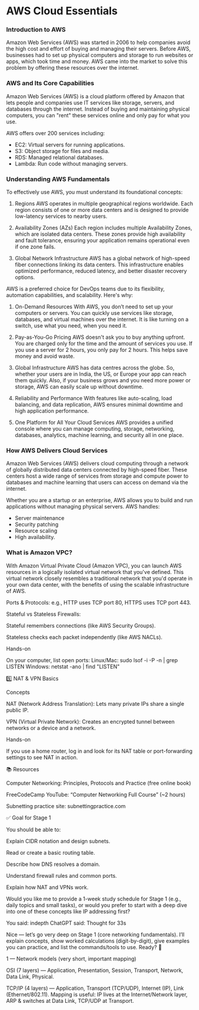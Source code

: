 # AWS Cloud Essentials

### Introduction to AWS
Amazon Web Services (AWS) was started in 2006 to help companies avoid the high cost and effort of buying and managing their servers. Before AWS, businesses had to set up physical computers and storage to run websites or apps, which took time and money. AWS came into the market to solve this problem by offering these resources over the internet.


### AWS and Its Core Capabilities
Amazon Web Services (AWS) is a cloud platform offered by Amazon that lets people and companies use IT services like storage, servers, and databases through the internet. Instead of buying and maintaining physical computers, you can "rent" these services online and only pay for what you use.

AWS offers over 200 services including:

- EC2: Virtual servers for running applications.
- S3: Object storage for files and media.
- RDS: Managed relational databases.
- Lambda: Run code without managing servers.

### Understanding AWS Fundamentals

To effectively use AWS, you must understand its foundational concepts:
1. Regions
AWS operates in multiple geographical regions worldwide. Each region consists of one or more data centers and is designed to provide low-latency services to nearby users.

2. Availability Zones (AZs)
Each region includes multiple Availability Zones, which are isolated data centers. These zones provide high availability and fault tolerance, ensuring your application remains operational even if one zone fails.

3. Global Network Infrastructure
AWS has a global network of high-speed fiber connections linking its data centers. This infrastructure enables optimized performance, reduced latency, and better disaster recovery options.


AWS is a preferred choice for DevOps teams due to its flexibility, automation capabilities, and scalability. Here's why:

1. On-Demand Resources
With AWS, you don’t need to set up your computers or servers. You can quickly use services like storage, databases, and virtual machines over the internet. It is like turning on a switch, use what you need, when you need it.

2. Pay-as-You-Go Pricing
AWS doesn't ask you to buy anything upfront. You are charged only for the time and the amount of services you use. If you use a server for 2 hours, you only pay for 2 hours. This helps save money and avoid waste.

3. Global Infrastructure
AWS has data centres across the globe. So, whether your users are in India, the US, or Europe your app can reach them quickly. Also, if your business grows and you need more power or storage, AWS can easily scale up without downtime.

4. Reliability and Performance
With features like auto-scaling, load balancing, and data replication, AWS ensures minimal downtime and high application performance.

5. One Platform for All Your Cloud Services
AWS provides a unified console where you can manage computing, storage, networking, databases, analytics, machine learning, and security all in one place.

### How AWS Delivers Cloud Services
Amazon Web Services (AWS) delivers cloud computing through a network of globally distributed data centers connected by high-speed fiber. These centers host a wide range of services from storage and compute power to databases and machine learning that users can access on demand via the internet.

Whether you are a startup or an enterprise, AWS allows you to build and run applications without managing physical servers. AWS handles:

- Server maintenance
- Security patching
- Resource scaling
- High availability.

### What is Amazon VPC?
With Amazon Virtual Private Cloud (Amazon VPC), you can launch AWS resources in a logically isolated virtual network that you've defined. This virtual network closely resembles a traditional network that you'd operate in your own data center, with the benefits of using the scalable infrastructure of AWS.


Ports & Protocols: e.g., HTTP uses TCP port 80, HTTPS uses TCP port 443.

Stateful vs Stateless Firewalls:

Stateful remembers connections (like AWS Security Groups).

Stateless checks each packet independently (like AWS NACLs).

Hands-on

On your computer, list open ports:
Linux/Mac: sudo lsof -i -P -n | grep LISTEN
Windows: netstat -ano | find "LISTEN"

5️⃣ NAT & VPN Basics

Concepts

NAT (Network Address Translation): Lets many private IPs share a single public IP.

VPN (Virtual Private Network): Creates an encrypted tunnel between networks or a device and a network.

Hands-on

If you use a home router, log in and look for its NAT table or port-forwarding settings to see NAT in action.

📚 Resources

Computer Networking: Principles, Protocols and Practice (free online book)

FreeCodeCamp YouTube: “Computer Networking Full Course” (~2 hours)

Subnetting practice site: subnettingpractice.com

✅ Goal for Stage 1

You should be able to:

Explain CIDR notation and design subnets.

Read or create a basic routing table.

Describe how DNS resolves a domain.

Understand firewall rules and common ports.

Explain how NAT and VPNs work.

Would you like me to provide a 1-week study schedule for Stage 1 (e.g., daily topics and small tasks), or would you prefer to start with a deep dive into one of these concepts like IP addressing first?

You said:
indepth
ChatGPT said:
Thought for 33s

Nice — let’s go very deep on Stage 1 (core networking fundamentals). I’ll explain concepts, show worked calculations (digit-by-digit), give examples you can practice, and list the commands/tools to use. Ready? 🚀

1 — Network models (very short, important mapping)

OSI (7 layers) — Application, Presentation, Session, Transport, Network, Data Link, Physical.

TCP/IP (4 layers) — Application, Transport (TCP/UDP), Internet (IP), Link (Ethernet/802.11).
Mapping is useful: IP lives at the Internet/Network layer, ARP & switches at Data Link, TCP/UDP at Transport.